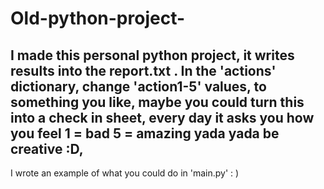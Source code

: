 # Old-python-project-
I made this personal python project, it writes results into the report.txt . In the 'actions' dictionary, change 'action1-5' values, to something you like, maybe you could turn this into a check in sheet, every day it asks you how you feel 1 = bad 5 = amazing yada yada be creative :D,
-----
I wrote an example of what you could do in 'main.py'  : ) 



